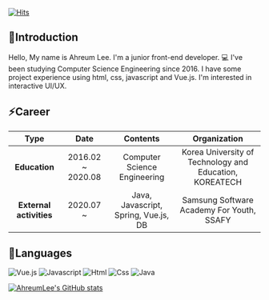 [![Hits](https://hits.seeyoufarm.com/api/count/incr/badge.svg?url=https%3A%2F%2Fgithub.com%2Flahreum&count_bg=%2379C83D&title_bg=%23555555&icon=&icon_color=%23E7E7E7&title=hits&edge_flat=false)](https://hits.seeyoufarm.com)

## 🌱Introduction 
Hello, My name is Ahreum Lee. I'm a junior front-end developer. 💻
I've been studying Computer Science Engineering since 2016. I have some project experience using html, css, javascript and Vue.js.
I'm interested in interactive UI/UX.


<!--
**lahreum/lahreum** is a ✨ _special_ ✨ repository because its `README.md` (this file) appears on your GitHub profile.

Here are some ideas to get you started:

- 🔭 I’m currently working on ...
- 🌱 I’m currently learning ...
- 👯 I’m looking to collaborate on ...
- 🤔 I’m looking for help with ...
- 💬 Ask me about ...
- 📫 How to reach me: ...
- 😄 Pronouns: ...
- ⚡ Fun fact: ...
-->

## ⚡Career

| **Type** | **Date** | **Contents** | **Organization** |
| :------: | :------: | :------: | :------: |
| **Education** | 2016.02 ~ 2020.08 | Computer Science Engineering | Korea University of Technology and Education, KOREATECH | 
| **External activities** | 2020.07 ~  |  Java, Javascript, Spring, Vue.js, DB   | Samsung Software Academy For Youth, SSAFY |


## 💬Languages
![Vue.js](https://img.shields.io/badge/-Vue.js-orange)
![Javascript](https://img.shields.io/badge/-Javascript-yellow)
![Html](https://img.shields.io/badge/-Html-green)
![Css](https://img.shields.io/badge/-Css-blue)
![Java](https://img.shields.io/badge/-Java-lightgrey)


[![AhreumLee's GitHub stats](https://github-readme-stats.vercel.app/api?username=AhreumLee)](https://github.com/anuraghazra/github-readme-stats)



